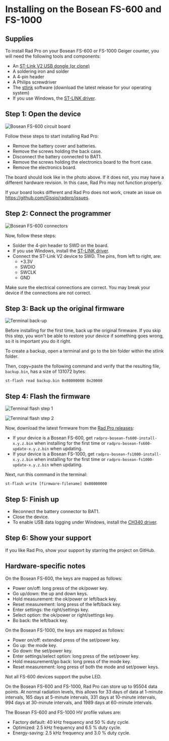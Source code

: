 # Installing on the Bosean FS-600 and FS-1000

## Supplies

To install Rad Pro on your Bosean FS-600 or FS-1000 Geiger counter, you will need the following tools and components:

* An [ST-Link V2 USB dongle (or clone)](https://www.amazon.com/s?k=st-link+v2)
* A soldering iron and solder
* A 4-pin header
* A Philips screwdriver
* The [stlink](https://github.com/stlink-org/stlink/releases) software (download the latest release for your operating system)
* If you use Windows, the [ST-LINK driver](https://www.st.com/en/development-tools/stsw-link009.html).

## Step 1: Open the device

![Bosean FS-600 circuit board](img/fs600-board.jpg)

Follow these steps to start installing Rad Pro:

* Remove the battery cover and batteries.
* Remove the screws holding the back case.
* Disconnect the battery connected to BAT1.
* Remove the screws holding the electronics board to the front case.
* Remove the electronics board.

The board should look like in the photo above. If it does not, you may have a different hardware revision. In this case, Rad Pro may not function properly.

If your board looks different and Rad Pro does not work, create an issue on https://github.com/Gissio/radpro/issues.

## Step 2: Connect the programmer

![Bosean FS-600 connectors](img/fs600-swd.jpg)

Now, follow these steps:

* Solder the 4-pin header to SWD on the board.
* If you use Windows, install the [ST-LINK driver](https://www.st.com/en/development-tools/stsw-link009.html).
* Connect the ST-Link V2 device to SWD. The pins, from left to right, are:
  * +3.3V
  * SWDIO
  * SWCLK
  * GND

Make sure the electrical connections are correct. You may break your device if the connections are not correct.

## Step 3: Back up the original firmware

![Terminal back-up](img/fs600-backup.png)

Before installing for the first time, back up the original firmware. If you skip this step, you won't be able to restore your device if something goes wrong, so it is important you do it right.

To create a backup, open a terminal and go to the bin folder within the stlink folder.

Then, copy+paste the following command and verify that the resulting file, `backup.bin`, has a size of 131072 bytes:

    st-flash read backup.bin 0x08000000 0x20000

## Step 4: Flash the firmware

![Terminal flash step 1](img/fs600-flash1.png)

![Terminal flash step 2](img/fs600-flash2.png)

Now, download the latest firmware from the [Rad Pro releases](https://github.com/Gissio/radpro/releases):

* If your device is a Bosean FS-600, get ``radpro-bosean-fs600-install-x.y.z.bin`` when installing for the first time or `radpro-bosean-fs600-update-x.y.z.bin` when updating.
* If your device is a Bosean FS-1000, get `radpro-bosean-fs1000-install-x.y.z.bin` when installing for the first time or `radpro-bosean-fs1000-update-x.y.z.bin` when updating.

Next, run this command in the terminal:

    st-flash write [firmware-filename] 0x08000000

## Step 5: Finish up

* Reconnect the battery connector to BAT1.
* Close the device.
* To enable USB data logging under Windows, install the [CH340 driver](https://www.catalog.update.microsoft.com/Search.aspx?q=USB%5CVID_1A86%26PID_7523).

## Step 6: Show your support

If you like Rad Pro, show your support by starring the project on GitHub.

## Hardware-specific notes

On the Bosean FS-600, the keys are mapped as follows:

  * Power on/off: long press of the ok/power key.
  * Go up/down: the up and down keys.
  * Hold measurement: the ok/power or left/back key.
  * Reset measurement: long press of the left/back key.
  * Enter settings: the right/settings key.
  * Select option: the ok/power or right/settings key.
  * Bo back: the left/back key.

On the Bosean FS-1000, the keys are mapped as follows:

  * Power on/off: extended press of the set/power key.
  * Go up: the mode key.
  * Go down: the set/power key.
  * Enter settings/select option: long press of the set/power key.
  * Hold measurement/go back: long press of the mode key.
  * Reset measurement: long press of both the mode and set/power keys.

Not all FS-600 devices support the pulse LED.

On the Bosean FS-600 and FS-1000, Rad Pro can store up to 95504 data points. At normal radiation levels, this allows for 33 days of data at 1-minute intervals, 165 days at 5-minute intervals, 331 days at 10-minute intervals, 994 days at 30-minute intervals, and 1989 days at 60-minute intervals.

The Bosean FS-600 and FS-1000 HV profile values are:

* Factory default: 40 kHz frequency and 50 % duty cycle.
* Optimized: 2.5 kHz frequency and 6.5 % duty cycle.
* Energy-saving: 2.5 kHz frequency and 3.0 % duty cycle.
